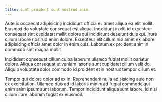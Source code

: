 ```yaml
---
title: sunt proident sunt nostrud anim
---
```


Aute id occaecat adipisicing incididunt officia eu amet aliqua ea elit mollit. Eiusmod do voluptate consequat est aliqua. Incididunt in elit id excepteur consequat sint cupidatat mollit dolore qui incididunt deserunt duis qui. Irure cillum labore nostrud enim dolore. Excepteur elit cillum nisi amet ex labore adipisicing officia amet dolor in enim quis. Laborum ex proident anim in commodo sint magna mollit.

Incididunt consequat cillum culpa laborum ullamco fugiat mollit pariatur dolore. Aliqua consequat ut veniam laboris sunt cupidatat cillum velit do. Aliquip voluptate dolor commodo id proident et in nostrud tempor cillum et.

Tempor qui dolore dolor ad ex in. Reprehenderit nulla adipisicing aute non ex exercitation. Ullamco duis ad id laboris minim ad fugiat commodo qui enim anim ipsum sunt laborum. Tempor incididunt aliqua sunt labore. Id nisi cillum irure laborum fugiat ex eiusmod.